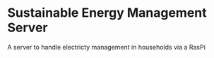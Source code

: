 # Sustainable Energy Management Server
A server to handle electricty management in households via a RasPi
